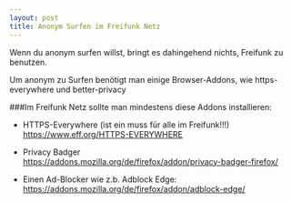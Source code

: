 ```yaml
---
layout: post
title: Anonym Surfen im Freifunk Netz
---
```


Wenn du anonym surfen willst, bringt es dahingehend nichts, Freifunk zu benutzen. 

Um anonym zu Surfen benötigt man einige Browser-Addons, wie https-everywhere und better-privacy

###Im Freifunk Netz sollte man mindestens diese Addons installieren:

- HTTPS-Everywhere (ist ein muss für alle im Freifunk!!!)  
 https://www.eff.org/HTTPS-EVERYWHERE

- Privacy Badger  
 https://addons.mozilla.org/de/firefox/addon/privacy-badger-firefox/

- Einen Ad-Blocker wie z.b. Adblock Edge:  
 https://addons.mozilla.org/de/firefox/addon/adblock-edge/
